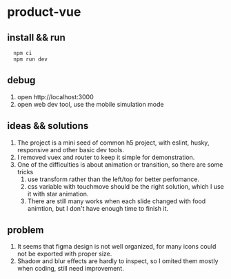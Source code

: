 # product-vue
## install && run
```
  npm ci
  npm run dev    
```
## debug
1. open  http://localhost:3000
2. open web dev tool, use the mobile simulation mode

## ideas && solutions
1. The project is a mini seed of common h5 project, with eslint, husky, responsive and other basic dev tools.
2. I removed vuex and router to keep it simple for demonstration.
3. One of the difficulties is about animation or transition, so there are some tricks
   1. use transform rather than the left/top for better perfomance.
   2. css variable with touchmove should be the right solution, which I use it with star animation.
   3. There are still many works when each slide changed with food animtion, but I don't have enough time to finish it.
   
## problem
1. It seems that figma design is not well organized, for many icons could not be exported with proper size.
2. Shadow and blur effects are hardly to inspect, so I omited them mostly when coding, still need improvement.

